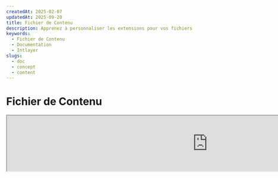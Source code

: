 ```yaml
---
createdAt: 2025-02-07
updatedAt: 2025-09-20
title: Fichier de Contenu
description: Apprenez à personnaliser les extensions pour vos fichiers de déclaration de contenu. Suivez cette documentation pour implémenter efficacement des conditions dans votre projet.
keywords:
  - Fichier de Contenu
  - Documentation
  - Intlayer
slugs:
  - doc
  - concept
  - content
---
```


# Fichier de Contenu

<iframe title="i18n, Markdown, JSON… une solution unique pour tout gérer | Intlayer" class="m-auto aspect-[16/9] w-full overflow-hidden rounded-lg border-0" allow="autoplay; gyroscope;" loading="lazy" width="1080" height="auto" src="https://www.youtube.com/embed/1VHgSY_j9_I?autoplay=0&amp;origin=http://intlayer.org&amp;controls=0&amp;rel=1"/>

## Qu'est-ce qu'un Fichier de Contenu ?

Un fichier de contenu dans Intlayer est un fichier qui contient des définitions de dictionnaires.  
Ces fichiers déclarent le contenu textuel de votre application, les traductions et les ressources.  
Les fichiers de contenu sont traités par Intlayer pour générer des dictionnaires.

Les dictionnaires seront le résultat final que votre application importera en utilisant le hook `useIntlayer`.

### Concepts Clés

#### Dictionnaire

Un dictionnaire est une collection structurée de contenu organisée par clés. Chaque dictionnaire contient :

- **Clé** : Un identifiant unique pour le dictionnaire
- **Contenu** : Les valeurs de contenu réelles (texte, nombres, objets, etc.)
- **Métadonnées** : Informations supplémentaires comme le titre, la description, les tags, etc.

#### Fichier de Contenu

Exemple de fichier de contenu :

```tsx fileName="src/example.content.tsx" contentDeclarationFormat="typescript"
import { type ReactNode } from "react";
import {
  t,
  enu,
  cond,
  nest,
  md,
  insert,
  file,
  type Dictionary,
} from "intlayer";

interface Content {
  imbricatedContent: {
    imbricatedContent2: {
      stringContent: string;
      numberContent: number;
      booleanContent: boolean;
      javaScriptContent: string;
    };
  };
  multilingualContent: string;
  quantityContent: string;
  conditionalContent: string;
  markdownContent: never;
  externalContent: string;
  insertionContent: string;
  nestedContent: string;
  fileContent: string;
  jsxContent: ReactNode;
}

export default {
  key: "page",
  content: {
    imbricatedContent: {
      imbricatedContent2: {
        stringContent: "Bonjour le monde",
        numberContent: 123,
        booleanContent: true,
        javaScriptContent: `${process.env.NODE_ENV}`,
      },
    },
    multilingualContent: t({
      en: "English content",
      "en-GB": "English content (UK)",
      fr: "Contenu français",
      es: "Contenido en español",
    }),
    quantityContent: enu({
      "<-1": "Moins d'une voiture négative",
      "-1": "Moins une voiture",
      "0": "Pas de voitures",
      "1": "Une voiture",
      ">5": "Quelques voitures",
      ">19": "Beaucoup de voitures",
    }),
    conditionalContent: cond({
      true: "La validation est activée",
      false: "La validation est désactivée",
    }),
    insertionContent: insert("Bonjour {{name}} !"),
    nestedContent: nest(
      "navbar", // La clé du dictionnaire à imbriquer
      "login.button" // [Optionnel] Le chemin vers le contenu à imbriquer
    ),
    fileContent: file("./path/to/file.txt"),
    externalContent: fetch("https://example.com").then((res) => res.json()),
    markdownContent: md("# Exemple Markdown"),

    /*
     * Disponible uniquement avec `react-intlayer` ou `next-intlayer`
     */
    jsxContent: <h1>Mon titre</h1>,
  },
} satisfies Dictionary<Content>; // [optionnel] Dictionary est générique et vous permet de renforcer le formatage de votre dictionnaire
```

```javascript fileName="src/example.content.mjx" contentDeclarationFormat="esm"
import { t, enu, cond, nest, md, insert, file } from "intlayer";

/** @type {import('intlayer').Dictionary} */
export default {
  key: "page",
  content: {
    imbricatedContent: {
      imbricatedContent2: {
        stringContent: "Hello World",
        numberContent: 123,
        booleanContent: true,
        javaScriptContent: `${process.env.NODE_ENV}`,
      },
      imbricatedArray: [1, 2, 3],
    },
    multilingualContent: t({
      en: "English content",
      "en-GB": "English content (UK)",
      fr: "Contenu français",
      es: "Contenido en español",
    }),
    quantityContent: enu({
      "<-1": "Moins qu'une voiture en moins un",
      "-1": "Une voiture en moins un",
      "0": "Aucune voiture",
      "1": "Une voiture",
      ">5": "Quelques voitures",
      ">19": "Beaucoup de voitures",
    }),
    conditionalContent: cond({
      true: "La validation est activée",
      false: "La validation est désactivée",
    }),
    insertionContent: insert("Bonjour {{name}} !"),
    nestedContent: nest(
      "navbar", // La clé du dictionnaire à imbriquer
      "login.button" // [Optionnel] Le chemin vers le contenu à imbriquer
    ),
    markdownContent: md("# Exemple Markdown"),
    fileContent: file("./path/to/file.txt"),
    externalContent: fetch("https://example.com").then((res) => res.json())

    // Disponible uniquement avec `react-intlayer` ou `next-intlayer`
    jsxContent: <h1>Mon titre</h1>,
  },
};
```

```javascript fileName="src/example.content.cjx" contentDeclarationFormat="commonjs"
const { t, enu, cond, nest, md, insert, file } = require("intlayer");

/** @type {import('intlayer').Dictionary} */
module.exports = {
  key: "page",
  content: {
    imbricatedContent: {
      imbricatedContent2: {
        stringContent: "Hello World",
        numberContent: 123,
        booleanContent: true,
        javaScriptContent: `${process.env.NODE_ENV}`,
      },
      imbricatedArray: [1, 2, 3],
    },
    multilingualContent: t({
      fr: "Contenu français",
      en: "English content",
      "en-GB": "English content (UK)",
      es: "Spanish content",
    }),
    quantityContent: enu({
      "<-1": "Moins d'une voiture en moins",
      "-1": "Une voiture en moins",
      "0": "Aucune voiture",
      "1": "Une voiture",
      ">5": "Quelques voitures",
      ">19": "Beaucoup de voitures",
    }),
    conditionalContent: cond({
      true: "La validation est activée",
      false: "La validation est désactivée",
    }),
    insertionContent: insert("Bonjour {{name}} !"),
    nestedContent: nest(
      "navbar", // La clé du dictionnaire à imbriquer
      "login.button" // [Optionnel] Le chemin vers le contenu à imbriquer
    ),
    markdownContent: md("# Exemple Markdown"),
    fileContent: file("./path/to/file.txt"),
    externalContent: fetch("https://example.com").then((res) => res.json())

    // Disponible uniquement avec `react-intlayer` ou `next-intlayer`
    jsxContent: <h1>Mon titre</h1>,
  },
};
```

```json5 fileName="src/example.content.json"  contentDeclarationFormat="json"
{
  "$schema": "https://intlayer.org/schema.json",
  "key": "page",
  "content": {
    "imbricatedContent": {
      "imbricatedContent2": {
        "stringContent": "Bonjour le monde",
        "numberContent": 123,
        "booleanContent": true,
      },
      "imbricatedArray": [1, 2, 3],
    },
    "multilingualContent": {
      "nodeType": "translation",
      "translation": {
        "en": "English content",
        "en-GB": "English content (UK)",
        "fr": "Contenu français",
        "es": "Spanish content",
      },
    },
    "quantityContent": {
      "nodeType": "enumeration",
      "enumeration": {
        "0": "Pas de voitures",
        "1": "Une voiture",
        "<-1": "Moins d'une voiture négative",
        "-1": "Moins une voiture",
        ">5": "Quelques voitures",
        ">19": "Beaucoup de voitures",
      },
    },
    "conditionalContent": {
      "nodeType": "condition",
      "condition": {
        "true": "La validation est activée",
        "false": "La validation est désactivée",
      },
    },
    "insertionContent": {
      "nodeType": "insertion",
      "insertion": "Bonjour {{name}} !",
    },
    "nestedContent": {
      "nodeType": "nested",
      "nested": { "dictionaryKey": "app" },
    },
    "markdownContent": {
      "nodeType": "markdown",
      "markdown": "# Exemple de Markdown",
    },
    "fileContent": {
      "nodeType": "file",
      "file": "./path/to/file.txt",
    },
    "jsxContent": {
      "type": "h1",
      "key": null,
      "ref": null,
      "props": {
        "children": ["Mon titre"],
      },
    },
  },
}
```

#### Nœuds de contenu

Les nœuds de contenu sont les éléments de base du contenu du dictionnaire. Ils peuvent être :

- **Valeurs primitives** : chaînes de caractères, nombres, booléens, null, undefined
- **Nœuds typés** : Types de contenu spéciaux comme les traductions, conditions, markdown, etc.
- **Fonctions** : Contenu dynamique pouvant être évalué à l'exécution [voir Récupération de fonctions](https://github.com/aymericzip/intlayer/blob/main/docs/docs/fr/dictionary/function_fetching.md)
- **Contenu imbriqué** : Références à d'autres dictionnaires

#### Types de contenu

Intlayer prend en charge divers types de contenu via des nœuds typés :

- **Contenu de traduction** : Texte multilingue avec des valeurs spécifiques à chaque locale [voir Contenu de traduction](https://github.com/aymericzip/intlayer/blob/main/docs/docs/fr/dictionary/translation_content.md)
- **Contenu conditionnel** : Contenu conditionnel basé sur des expressions booléennes [voir Contenu conditionnel](https://github.com/aymericzip/intlayer/blob/main/docs/docs/fr/dictionary/condition_content.md)
- **Contenu d'énumération** : Contenu qui varie en fonction de valeurs énumérées [voir Contenu d'énumération](https://github.com/aymericzip/intlayer/blob/main/docs/docs/fr/dictionary/enumeration_content.md)
- **Contenu d'insertion** : Contenu pouvant être inséré dans un autre contenu [voir Contenu d'insertion](https://github.com/aymericzip/intlayer/blob/main/docs/docs/fr/dictionary/insertion_content.md)
- **Contenu Markdown** : Contenu en texte enrichi au format Markdown [voir Contenu Markdown](https://github.com/aymericzip/intlayer/blob/main/docs/docs/fr/dictionary/markdown_content.md)
- **Contenu Imbriqué** : Références à d’autres dictionnaires [voir Contenu Imbriqué](https://github.com/aymericzip/intlayer/blob/main/docs/docs/fr/dictionary/nested_content.md)
- **Contenu Genré** : Contenu qui varie selon le genre [voir Contenu Genré](https://github.com/aymericzip/intlayer/blob/main/docs/docs/fr/dictionary/gender_content.md)
- **Contenu Fichier** : Références à des fichiers externes [voir Contenu Fichier](https://github.com/aymericzip/intlayer/blob/main/docs/docs/fr/dictionary/file_content.md)

## Structure du Dictionnaire

Un dictionnaire dans Intlayer est défini par le type `Dictionary` et contient plusieurs propriétés qui contrôlent son comportement :

### Propriétés requises

#### `key` (string)

L'identifiant du dictionnaire. Si plusieurs dictionnaires ont la même clé, Intlayer les fusionnera automatiquement.

> Utilisez la convention de nommage kebab-case (par exemple, `"about-page-meta"`).

#### Content (string | number | boolean | object | array | function)

La propriété `content` contient les données réelles du dictionnaire et supporte :

- **Valeurs primitives** : chaînes de caractères, nombres, booléens, null, undefined
- **Nœuds typés** : types de contenu spéciaux utilisant les fonctions d'aide d'Intlayer
- **Objets imbriqués** : structures de données complexes
- **Tableaux** : collections de contenu
- **Fonctions** : évaluation dynamique du contenu

### Propriétés optionnelles

#### `title` (string)

Titre lisible par l'humain pour le dictionnaire qui aide à l'identifier dans les éditeurs et les systèmes CMS. Ceci est particulièrement utile lors de la gestion d'un grand nombre de dictionnaires ou lors du travail avec des interfaces de gestion de contenu.

**Exemple :**

```typescript
{
  key: "about-page-meta",
  title: "Métadonnées de la page À propos",
  content: { /* ... */ }
}
```

#### `description` (string)

Description détaillée expliquant l'objectif du dictionnaire, les directives d'utilisation et toute considération spéciale. Cette description est également utilisée comme contexte pour la génération de traduction assistée par IA, ce qui est précieux pour maintenir la qualité et la cohérence des traductions.

**Exemple :**

```typescript
{
  key: "about-page-meta",
  description: [
    "Ce dictionnaire gère les métadonnées de la page À propos",
    "Considérez les bonnes pratiques pour le SEO :",
    "- Le titre doit comporter entre 50 et 60 caractères",
    "- La description doit comporter entre 150 et 160 caractères",
  ].join('\n'),
  content: { /* ... */ }
}
```

#### `tags` (string[])

Tableau de chaînes de caractères pour catégoriser et organiser les dictionnaires. Les tags fournissent un contexte supplémentaire et peuvent être utilisés pour filtrer, rechercher ou organiser les dictionnaires dans les éditeurs et les systèmes de gestion de contenu.

**Exemple :**

```typescript
{
  key: "about-page-meta",
  tags: ["metadata", "about-page", "seo"],
  content: { /* ... */ }
}
```

#### `locale` (LocalesValues)

Transforme le dictionnaire en un dictionnaire par locale où chaque champ déclaré dans le contenu sera automatiquement transformé en un nœud de traduction. Lorsque cette propriété est définie :

- Le dictionnaire est traité comme un dictionnaire à langue unique
- Chaque champ devient un nœud de traduction pour cette langue spécifique
- Vous ne devez PAS utiliser de nœuds de traduction (`t()`) dans le contenu lorsque cette propriété est utilisée
- En l'absence de cette propriété, le dictionnaire sera traité comme un dictionnaire multilingue

> Voir [Déclaration de contenu par langue dans Intlayer](https://github.com/aymericzip/intlayer/blob/main/docs/docs/fr/per_locale_file.md) pour plus d'informations.

**Exemple :**

```json
// Dictionnaire par langue
{
  "key": "about-page",
  "locale": "en",
  "content": {
    "title": "About Us", // Ceci devient un nœud de traduction pour 'en'
    "description": "Learn more about our company"
  }
}
```

#### `autoFill` (AutoFill)

Instructions pour remplir automatiquement le contenu du dictionnaire à partir de sources externes. Cela peut être configuré globalement dans `intlayer.config.ts` ou par dictionnaire. Supporte plusieurs formats :

- **`true`** : Activer le remplissage automatique pour toutes les locales
- **`string`** : Chemin vers un fichier unique ou un modèle avec des variables
- **`object`** : Chemins de fichiers par locale

**Exemples :**

```json
// Activer pour toutes les locales
{
  "autoFill": true
}
// Fichier unique
{
  "autoFill": "./translations/aboutPage.content.json"
}
// Modèle avec variables
{
  "autoFill": "/messages/{{locale}}/{{key}}/{{fileName}}.content.json"
}
// Configuration fine par locale
{
  "autoFill": {
    "en": "./translations/en/aboutPage.content.json",
    "fr": "./translations/fr/aboutPage.content.json",
    "es": "./translations/es/aboutPage.content.json"
  }
}
```

**Variables disponibles :**

- `{{locale}}` – Code de la locale (ex. `fr`, `es`)
- `{{fileName}}` – Nom du fichier (ex. `example`)
- `{{key}}` – Clé du dictionnaire (ex. `example`)

> Voir [Configuration de l’auto-remplissage dans Intlayer](https://github.com/aymericzip/intlayer/blob/main/docs/docs/fr/autoFill.md) pour plus d’informations.

##### `priority` (nombre)

Indique la priorité du dictionnaire pour la résolution des conflits. Lorsque plusieurs dictionnaires contiennent la même clé, celui avec le numéro de priorité le plus élevé écrasera les autres. Ceci est utile pour gérer les hiérarchies de contenu et les surcharges.

**Exemple :**

```typescript
// Dictionnaire de base
{
  key: "welcome-message",
  priority: 1,
  content: { message: "Welcome!" }
}

// Dictionnaire de surcharge
{
  key: "welcome-message",
  priority: 10,
  content: { message: "Bienvenue dans notre service premium !" }
}
// Ceci remplacera le dictionnaire de base
```

### Propriétés CMS

##### `version` (string)

Identifiant de version pour les dictionnaires distants. Permet de suivre quelle version du dictionnaire est actuellement utilisée, particulièrement utile lors de l'utilisation de systèmes de gestion de contenu distants.

##### `live` (boolean)

Pour les dictionnaires distants, indique si le dictionnaire doit être récupéré en direct à l'exécution. Lorsqu'il est activé :

- Nécessite que `importMode` soit défini sur "live" dans `intlayer.config.ts`
- Nécessite qu'un serveur live soit en fonctionnement
- Le dictionnaire sera récupéré à l'exécution via l'API de synchronisation live
- Si en mode live mais que la récupération échoue, revient à la valeur dynamique
- Si non live, le dictionnaire est transformé au moment de la compilation pour une performance optimale

### Propriétés Système (Générées automatiquement)

Ces propriétés sont générées automatiquement par Intlayer et ne doivent pas être modifiées manuellement :

##### `$schema` (string)

Schéma JSON utilisé pour la validation de la structure du dictionnaire. Ajouté automatiquement par Intlayer pour garantir l'intégrité du dictionnaire.

##### `id` (string)

Pour les dictionnaires distants, il s'agit de l'identifiant unique du dictionnaire sur le serveur distant. Utilisé pour récupérer et gérer le contenu distant.

##### `localId` (LocalDictionaryId)

Identifiant unique pour les dictionnaires locaux. Généré automatiquement par Intlayer pour aider à identifier le dictionnaire et déterminer s'il est local ou distant, ainsi que sa localisation.

##### `localIds` (LocalDictionaryId[])

Pour les dictionnaires fusionnés, ce tableau contient les identifiants de tous les dictionnaires qui ont été fusionnés ensemble. Utile pour suivre la source du contenu fusionné.

##### `filePath` (string)

Le chemin du fichier du dictionnaire local, indiquant à partir de quel fichier `.content` le dictionnaire a été généré. Aide au débogage et au suivi de la source.

##### `versions` (string[])

Pour les dictionnaires distants, ce tableau contient toutes les versions disponibles du dictionnaire. Aide à suivre quelles versions sont disponibles pour utilisation.

##### `autoFilled` (true)

Indique si le dictionnaire a été automatiquement rempli à partir de sources externes. En cas de conflits, les dictionnaires de base prévaudront sur les dictionnaires auto-remplis.

##### `location` ('distant' | 'locale')

Indique l'emplacement du dictionnaire :

- `'locale'` : Dictionnaire local (à partir des fichiers de contenu)
- `'distant'` : Dictionnaire distant (à partir d'une source externe)

## Types de nœuds de contenu

Intlayer fournit plusieurs types de nœuds de contenu spécialisés qui étendent les valeurs primitives de base :

### Contenu de traduction (`t`)

Contenu multilingue qui varie selon la locale :

```typescript
import { t } from "intlayer";

// TypeScript/JavaScript
multilingualContent: t({
  en: "Welcome to our website",
  fr: "Bienvenue sur notre site web",
  es: "Bienvenido a nuestro sitio web",
});
```

### Contenu conditionnel (`cond`)

Contenu qui change en fonction de conditions booléennes :

```typescript
import { cond } from "intlayer";

conditionalContent: cond({
  true: "User is logged in",
  false: "Please log in to continue",
});
```

### Contenu d'énumération (`enu`)

Contenu qui varie en fonction de valeurs énumérées :

```typescript
import { enu } from "intlayer";

statusContent: enu({
  pending: "Votre demande est en attente",
  approved: "Votre demande a été approuvée",
  rejected: "Votre demande a été rejetée",
});
```

### Contenu d'insertion (`insert`)

Contenu qui peut être inséré dans un autre contenu :

```typescript
import { insert } from "intlayer";

insertionContent: insert("Ce texte peut être inséré n'importe où");
```

### Contenu imbriqué (`nest`)

Références à d'autres dictionnaires :

```typescript
import { nest } from "intlayer";

nestedContent: nest("about-page");
```

### Contenu Markdown (`md`)

Contenu riche au format Markdown :

```typescript
import { md } from "intlayer";

markdownContent: md(
  "# Bienvenue\n\nCeci est un texte en **gras** avec des [liens](https://example.com)"
);
```

### Contenu selon le genre (`gender`)

Contenu qui varie selon le genre :

```typescript
import { gender } from "intlayer";

genderContent: gender({
  male: "Il est développeur",
  female: "Elle est développeuse",
  other: "Ils sont développeurs",
});
```

### Contenu de fichier (`file`)

Références à des fichiers externes :

```typescript
import { file } from "intlayer";

fileContent: file("./path/to/content.txt");
```

## Création de fichiers de contenu

### Structure de base d’un fichier de contenu

Un fichier de contenu exporte un objet par défaut qui satisfait le type `Dictionary` :

```typescript
// example.content.ts
import { t, cond, nest, md, insert, file } from "intlayer";

export default {
  key: "welcome-page",
  title: "Contenu de la page d’accueil",
  description:
    "Contenu pour la page d'accueil principale incluant la section héro et les fonctionnalités",
  tags: ["page", "accueil", "page-d-accueil"],
  content: {
    hero: {
      title: t({
        en: "Welcome to Our Platform",
        fr: "Bienvenue sur Notre Plateforme",
        es: "Bienvenido a Nuestra Plataforma",
      }),
      subtitle: t({
        en: "Build amazing applications with ease",
        fr: "Construisez des applications incroyables avec facilité",
        es: "Construye aplicaciones increíbles con facilidad",
      }),
      cta: cond({
        true: t({
          en: "Get Started",
          fr: "Commencer",
          es: "Comenzar",
        }),
        false: t({
          en: "Sign Up",
          fr: "S'inscrire",
          es: "Registrarse",
        }),
      }),
    },
    features: [
      {
        title: t({
          en: "Easy to Use",
          fr: "Facile à Utiliser",
          es: "Fácil de Usar",
        }),
        description: t({
          en: "Intuitive interface for all skill levels",
          fr: "Interface intuitive pour tous les niveaux",
          es: "Interfaz intuitiva para todos los niveles",
        }),
      },
    ],
    documentation: nest("documentation"),
    readme: file("./README.md"),
  },
} satisfies Dictionary;
```

### Fichier de contenu JSON

Vous pouvez également créer des fichiers de contenu au format JSON :

```json
{
  "key": "welcome-page",
  "title": "Contenu de la page d'accueil",
  "description": "Contenu pour la page d'accueil principale",
  "tags": ["page", "accueil"],
  "content": {
    "hero": {
      "title": {
        "nodeType": "translation",
        "translation": {
          "en": "Welcome to Our Platform",
          "fr": "Bienvenue sur Notre Plateforme"
        }
      },
      "subtitle": {
        "nodeType": "translation",
        "translation": {
          "en": "Build amazing applications with ease",
          "fr": "Construisez des applications incroyables avec facilité"
        }
      }
    }
  }
}
```

### Fichiers de contenu par langue

Pour les dictionnaires par langue, spécifiez la propriété `locale` :

```typescript
// welcome-page.en.content.ts
export default {
  key: "welcome-page",
  locale: "en",
  content: {
    hero: {
      title: "Welcome to Our Platform",
      subtitle: "Build amazing applications with ease",
    },
  },
} satisfies Dictionary;
```

```typescript
// welcome-page.fr.content.ts
export default {
  key: "welcome-page",
  locale: "fr",
  content: {
    hero: {
      title: "Bienvenue sur Notre Plateforme",
      subtitle: "Construisez des applications incroyables avec facilité",
    },
  },
} satisfies Dictionary;
```

## Extensions des fichiers de contenu

Intlayer vous permet de personnaliser les extensions de vos fichiers de déclaration de contenu. Cette personnalisation offre une flexibilité dans la gestion de projets à grande échelle et aide à éviter les conflits avec d'autres modules.

### Extensions par défaut

Par défaut, Intlayer surveille tous les fichiers avec les extensions suivantes pour les déclarations de contenu :

- `.content.json`
- `.content.ts`
- `.content.tsx`
- `.content.js`
- `.content.jsx`
- `.content.mjs`
- `.content.mjx`
- `.content.cjs`
- `.content.cjx`

Ces extensions par défaut conviennent à la plupart des applications. Cependant, lorsque vous avez des besoins spécifiques, vous pouvez définir des extensions personnalisées pour rationaliser le processus de construction et réduire le risque de conflits avec d'autres composants.

> Pour personnaliser les extensions de fichiers qu'Intlayer utilise pour identifier les fichiers de déclaration de contenu, vous pouvez les spécifier dans le fichier de configuration d'Intlayer. Cette approche est bénéfique pour les projets à grande échelle où limiter la portée du processus de surveillance améliore les performances de construction.

## Concepts Avancés

### Fusion de Dictionnaires

Lorsque plusieurs dictionnaires ont la même clé, Intlayer les fusionne automatiquement. Le comportement de fusion dépend de plusieurs facteurs :

- **Priorité** : Les dictionnaires avec des valeurs de `priority` plus élevées remplacent ceux avec des valeurs plus basses
- **Auto-remplissage vs Base** : Les dictionnaires de base remplacent les dictionnaires auto-remplis
- **Localisation** : Les dictionnaires locaux remplacent les dictionnaires distants (lorsque les priorités sont égales)

### Sécurité de type

Intlayer offre un support complet de TypeScript pour les fichiers de contenu :

```typescript
// Définissez votre type de contenu
interface WelcomePageContent {
  hero: {
    title: string;
    subtitle: string;
    cta: string;
  };
  features: Array<{
    title: string;
    description: string;
  }>;
}

// Utilisez-le dans votre dictionnaire
export default {
  key: "welcome-page",
  content: {
    // TypeScript fournira l'autocomplétion et la vérification de type
    hero: {
      title: "Bienvenue",
      subtitle: "Créez des applications incroyables",
      cta: "Commencer",
    },
  },
} satisfies Dictionary<WelcomePageContent>;
```

### Imbrication de nœuds

Vous pouvez sans problème imbriquer des fonctions les unes dans les autres.

Exemple :

```javascript fileName="src/example.content.tsx" contentDeclarationFormat="typescript"
import { t, enu, cond, nest, md, type Dictionary } from "intlayer";

const getName = async () => "John Doe";

export default {
  key: "page",
  content: {
    // `getIntlayer('page','en').hiMessage` retourne `['Hi', ' ', 'John Doe']`
    hiMessage: [
      t({
        en: "Hi",
        fr: "Salut",
        es: "Hola",
      }),
      " ",
      getName(),
    ],
    // Contenu composite imbriquant condition, énumération et contenu multilingue
    // `getIntlayer('page','en').advancedContent(true)(10)` retourne 'Multiple items found'
    advancedContent: cond({
      true: enu({
        "0": t({
          en: "No items found",
          fr: "Aucun article trouvé",
          es: "No se encontraron artículos",
        }),
        "1": t({
          en: "One item found",
          fr: "Un article trouvé",
          es: "Se encontró un artículo",
        }),
        ">1": t({
          en: "Multiple items found",
          fr: "Plusieurs articles trouvés",
          es: "Se encontraron múltiples artículos",
        }),
      }),
      false: t({
        en: "No valid data available",
        fr: "Aucune donnée valide disponible",
        es: "No hay datos válidos disponibles",
      }),
    }),
  },
} satisfies Dictionary;
```

```javascript fileName="src/example.content.mjx" contentDeclarationFormat="esm"
import { t, enu, cond, nest, md } from "intlayer";

const getName = async () => "John Doe";

/** @type {import('intlayer').Dictionary} */
export default {
  key: "page",
  content: {
    // `getIntlayer('page','en').hiMessage` retourne `['Salut', ' ', 'John Doe']`
    hiMessage: [
      t({
        en: "Hi",
        fr: "Salut",
        es: "Hola",
      }),
      " ",
      getName(),
    ],
    // Contenu composite imbriquant condition, énumération et contenu multilingue
    // `getIntlayer('page','en').advancedContent(true)(10)` retourne 'Plusieurs articles trouvés'
    advancedContent: cond({
      true: enu({
        "0": t({
          en: "No items found",
          fr: "Aucun article trouvé",
          es: "No se encontraron artículos",
        }),
        "1": t({
          en: "One item found",
          fr: "Un article trouvé",
          es: "Se encontró un artículo",
        }),
        ">1": t({
          en: "Multiple items found",
          fr: "Plusieurs articles trouvés",
          es: "Se encontraron múltiples artículos",
        }),
      }),
      false: t({
        en: "No valid data available",
        fr: "Aucune donnée valide disponible",
        es: "No hay datos válidos disponibles",
      }),
    }),
  },
};
```

```javascript fileName="src/example.content.cjx" contentDeclarationFormat="commonjs"
const { t, enu, cond, nest, md } = require("intlayer");

const getName = async () => "John Doe";

/** @type {import('intlayer').Dictionary} */
module.exports = {
  key: "page",
  content: {
    // `getIntlayer('page','en').hiMessage` retourne `['Salut', ' ', 'John Doe']`
    hiMessage: [
      t({
        en: "Hi",
        fr: "Salut",
        es: "Hola",
      }),
      " ",
      getName(),
    ],
    // Contenu composite imbriquant condition, énumération et contenu multilingue
    // `getIntlayer('page','fr').advancedContent(true)(10)` retourne 'Plusieurs articles trouvés'
    advancedContent: cond({
      true: enu({
        "0": t({
          en: "No items found",
          fr: "Aucun article trouvé",
          es: "No se encontraron artículos",
        }),
        "1": t({
          en: "One item found",
          fr: "Un article trouvé",
          es: "Se encontró un artículo",
        }),
        ">1": t({
          en: "Multiple items found",
          fr: "Plusieurs articles trouvés",
          es: "Se encontraron múltiples artículos",
        }),
      }),
      false: t({
        en: "No valid data available",
        fr: "Aucune donnée valide disponible",
        es: "No hay datos válidos disponibles",
      }),
    }),
  },
};
```

```json5 fileName="src/example.content.json"  contentDeclarationFormat="json"
{
  "$schema": "https://intlayer.org/schema.json",
  "key": "page",
  "content": {
    "hiMessage": {
      "nodeType": "composite",
      "composite": [
        {
          "nodeType": "translation",
          "translation": {
            "en": "Hi",
            "fr": "Salut",
            "es": "Hola",
          },
        },
        " ",
        "John Doe",
      ],
    },
    "advancedContent": {
      "nodeType": "condition",
      "condition": {
        "true": {
          "nodeType": "enumeration",
          "enumeration": {
            "0": {
              "nodeType": "translation",
              "translation": {
                "en": "No items found",
                "fr": "Aucun article trouvé",
                "es": "No se encontraron artículos",
              },
            },
            "1": {
              "nodeType": "translation",
              "translation": {
                "en": "One item found",
                "fr": "Un article trouvé",
                "es": "Se encontró un artículo",
              },
            },
            ">1": {
              "nodeType": "translation",
              "translation": {
                "en": "Multiple items found",
                "fr": "Plusieurs articles trouvés",
                "es": "Se encontraron múltiples artículos",
              },
            },
          },
        },
        "false": {
          "nodeType": "translation",
          "translation": {
            "en": "No valid data available",
            "fr": "Aucune donnée valide disponible",
            "es": "No hay datos válidos disponibles",
          },
        },
      },
    },
  },
}
```

### Bonnes pratiques

1. **Conventions de nommage** :
   - Utilisez le kebab-case pour les clés du dictionnaire (`"about-page-meta"`)
   - Regroupez le contenu lié sous le même préfixe de clé

2. **Organisation du contenu** :
   - Gardez le contenu lié ensemble dans le même dictionnaire
   - Utilisez des objets imbriqués pour organiser des structures de contenu complexes
   - Exploitez les tags pour la catégorisation
   - Utilisez `autoFill` pour remplir automatiquement les traductions manquantes

3. **Performance** :
   - Ajustez la configuration du contenu pour limiter la portée des fichiers surveillés
   - Utilisez des dictionnaires en direct uniquement lorsque des mises à jour en temps réel sont nécessaires (par exemple, tests A/B, etc.)
   - Assurez-vous que le plugin de transformation de build (`@intlayer/swc` ou `@intlayer/babel`) est activé pour optimiser le dictionnaire au moment de la compilation

## Historique de la documentation

| Version | Date       | Modifications                        |
| ------- | ---------- | ------------------------------------ |
| 6.0.0   | 2025-09-20 | Ajout de la documentation des champs |
| 5.5.10  | 2025-06-29 | Historique initial                   |
